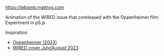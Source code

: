 https://lebomb.mattrog.com

Animation of the WIRED issue that coreleased with the Oppenheimer film. Experiment in p5.js

Inspiration

- [Oppenheimer (2023)](<https://en.wikipedia.org/wiki/Oppenheimer_(film)>)
- [WIRED cover July/August 2023](https://archive.wired.com/wp-content/uploads/sites/976/2023/06/WI0723.jpg)
